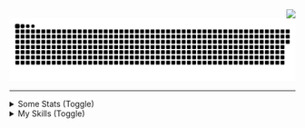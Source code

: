 <img align="right" src="https://visitor-badge.laobi.icu/badge?page_id=aadltya.aadltya" />


<img src="https://raw.githubusercontent.com/aadltya/aadltya/output/snake.svg" alt="Snake animation" />
<hr />

  <!--<img src="https://github-readme-activity-graph.vercel.app/graph?username=aadltya&radius=16&theme=react&area=true&order=5" height="300" alt="activity-graph graph"  /> -->

<details>
<summary> 
Some Stats (Toggle)
</summary>

![Aditya's Github Stats](https://github-readme-stats.vercel.app/api/top-langs?username=aadltya&locale=en&hide_title=false&layout=compact&card_width=320&langs_count=4&theme=onedark&hide_border=false&order=2&height=250)
![Aditya's Github Stats](https://github-readme-stats.vercel.app/api?username=aadltya&show_icons=true&hide_title=true&count_private=true&theme=onedark)

</details>


<details>
<summary> 
My Skills (Toggle)
</summary>

<h2>Languages</h2>

[![My Skills](https://skillicons.dev/icons?i=ts,js,bash,c++)](https://skillicons.dev)

<h2>Frameworks</h2>
  
[![My Skills](https://skillicons.dev/icons?i=nestjs,express,fastapi,angular,react,nextjs,tailwindcss)](https://skillicons.dev)

<h2>Databases</h2>
  
[![My Skills](https://skillicons.dev/icons?i=postgres,redis,mongo)](https://skillicons.dev)

<h2>Tools</h2>
 
[![My Skills](https://skillicons.dev/icons?i=neovim,vim,git,docker,kafka,linux)](https://skillicons.dev)

</details>
